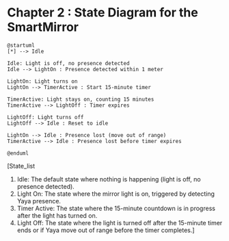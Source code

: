 # Chapter 2 : State Diagram for the SmartMirror
```plantuml
@startuml
[*] --> Idle

Idle: Light is off, no presence detected
Idle --> LightOn : Presence detected within 1 meter

LightOn: Light turns on
LightOn --> TimerActive : Start 15-minute timer

TimerActive: Light stays on, counting 15 minutes
TimerActive --> LightOff : Timer expires

LightOff: Light turns off
LightOff --> Idle : Reset to idle

LightOn --> Idle : Presence lost (move out of range)
TimerActive --> Idle : Presence lost before timer expires

@enduml
```
[State_list 
1. Idle: The default state where nothing is happening (light is off, no presence detected).
2. Light On: The state where the mirror light is on, triggered by detecting Yaya presence.
3. Timer Active: The state where the 15-minute countdown is in progress after the light has turned on.
4. Light Off: The state where the light is turned off after the 15-minute timer ends or if Yaya move out of range before the timer completes.]